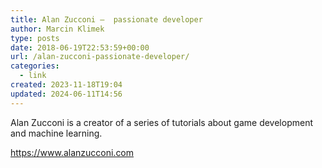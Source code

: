 ```yaml
---
title: Alan Zucconi –  passionate developer
author: Marcin Klimek
type: posts
date: 2018-06-19T22:53:59+00:00
url: /alan-zucconi-passionate-developer/
categories:
  - link
created: 2023-11-18T19:04
updated: 2024-06-11T14:56
---
```


Alan Zucconi is a creator of a series of tutorials about game development and machine learning.

https://www.alanzucconi.com